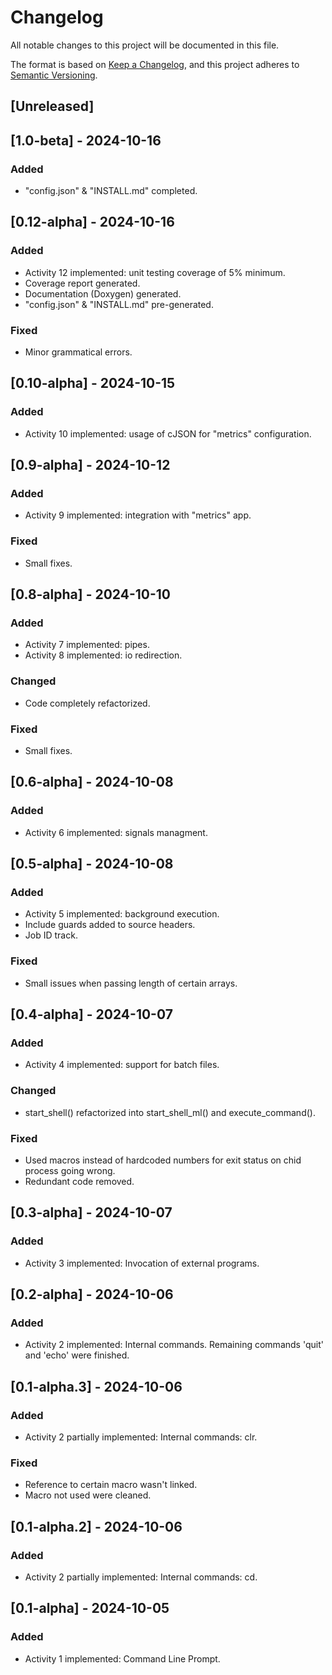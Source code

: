 # Changelog

All notable changes to this project will be documented in this file.

The format is based on [Keep a Changelog](https://keepachangelog.com/en/1.1.0/),
and this project adheres to [Semantic Versioning](https://semver.org/spec/v2.0.0.html).

## [Unreleased]

## [1.0-beta] - 2024-10-16

### Added

- "config.json" & "INSTALL.md" completed.

## [0.12-alpha] - 2024-10-16

### Added

- Activity 12 implemented: unit testing coverage of 5% minimum.
- Coverage report generated.
- Documentation (Doxygen) generated.
- "config.json" & "INSTALL.md" pre-generated.

### Fixed

- Minor grammatical errors.

## [0.10-alpha] - 2024-10-15

### Added

- Activity 10 implemented: usage of cJSON for "metrics" configuration.

## [0.9-alpha] - 2024-10-12

### Added

- Activity 9 implemented: integration with "metrics" app.

### Fixed

- Small fixes.

## [0.8-alpha] - 2024-10-10

### Added

- Activity 7 implemented: pipes.
- Activity 8 implemented: io redirection.

### Changed

- Code completely refactorized.

### Fixed

- Small fixes.

## [0.6-alpha] - 2024-10-08

### Added

- Activity 6 implemented: signals managment.

## [0.5-alpha] - 2024-10-08

### Added

- Activity 5 implemented: background execution.
- Include guards added to source headers.
- Job ID track.

### Fixed

- Small issues when passing length of certain arrays.

## [0.4-alpha] - 2024-10-07

### Added

- Activity 4 implemented: support for batch files.

### Changed

- start_shell() refactorized into start_shell_ml() and execute_command().

### Fixed

- Used macros instead of hardcoded numbers for exit status on chid process going wrong.
- Redundant code removed.

## [0.3-alpha] - 2024-10-07

### Added

- Activity 3 implemented: Invocation of external programs.

## [0.2-alpha] - 2024-10-06

### Added

- Activity 2 implemented: Internal commands. Remaining commands 'quit' and 'echo' were finished.

## [0.1-alpha.3] - 2024-10-06

### Added

- Activity 2 partially implemented: Internal commands: clr.

### Fixed

- Reference to certain macro wasn't linked.
- Macro not used were cleaned.

## [0.1-alpha.2] - 2024-10-06

### Added

- Activity 2 partially implemented: Internal commands: cd.

## [0.1-alpha] - 2024-10-05

### Added

- Activity 1 implemented: Command Line Prompt.
